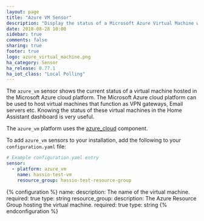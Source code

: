 ```yaml
---
layout: page
title: "Azure VM Sensor"
description: "Display the status of a Microsoft Azure Virtual Machine within Home Assistant."
date: 2018-08-28 10:00
sidebar: true
comments: false
sharing: true
footer: true
logo: azure_virtual_machine.png
ha_category: Sensor
ha_release: 0.77.1
ha_iot_class: "Local Polling"
---
```


The `azure_vm` sensor shows the current status of a virtual machine hosted in the Microsoft Azure cloud platform. The Microsoft Azure cloud platform can be used to host virtual machines that function as VPN gateways, Email servers etc. Knowing the status of these virtual machines in the Home Assistant dashboard is very useful.

The `azure_vm` platform uses the [azure_cloud](../components/azure_cloud) component.

To add `azure_vm` sensors to your installation, add the following to your `configuration.yaml` file:

```yaml
# Example configuration.yaml entry
sensor:
  - platform: azure_vm
    name: hassio-test-vm
    resource_group: hassio-test-resource-group
```

{% configuration %}
name:
  description: The name of the virtual machine.
  required: true
  type: string
resource_group:
  description: The Azure Resource Group hosting the virtual machine.
  required: true
  type: string
{% endconfiguration %}


